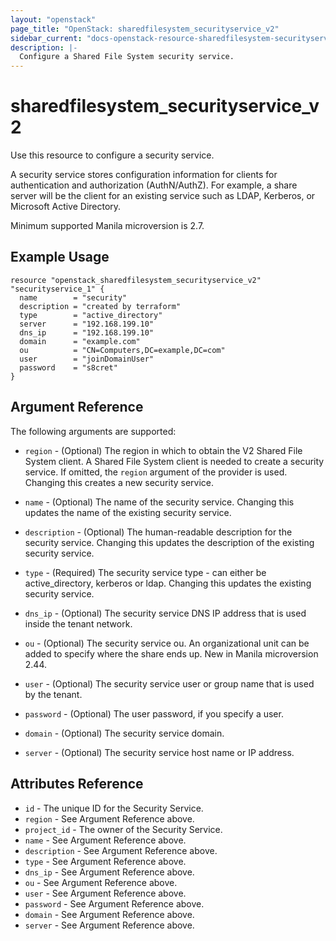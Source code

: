 ```yaml
---
layout: "openstack"
page_title: "OpenStack: sharedfilesystem_securityservice_v2"
sidebar_current: "docs-openstack-resource-sharedfilesystem-securityservice-v2"
description: |-
  Configure a Shared File System security service.
---
```


# sharedfilesystem\_securityservice\_v2

Use this resource to configure a security service.

A security service stores configuration information for clients for
authentication and authorization (AuthN/AuthZ). For example, a share server
will be the client for an existing service such as LDAP, Kerberos, or
Microsoft Active Directory.

Minimum supported Manila microversion is 2.7.

## Example Usage

```hcl
resource "openstack_sharedfilesystem_securityservice_v2" "securityservice_1" {
  name        = "security"
  description = "created by terraform"
  type        = "active_directory"
  server      = "192.168.199.10"
  dns_ip      = "192.168.199.10"
  domain      = "example.com"
  ou          = "CN=Computers,DC=example,DC=com"
  user        = "joinDomainUser"
  password    = "s8cret"
}
```

## Argument Reference

The following arguments are supported:

* `region` - (Optional) The region in which to obtain the V2 Shared File System client.
    A Shared File System client is needed to create a security service. If omitted, the
    `region` argument of the provider is used. Changing this creates a new
    security service.

* `name` - (Optional) The name of the security service. Changing this updates the name
    of the existing security service.

* `description` - (Optional) The human-readable description for the security service.
    Changing this updates the description of the existing security service.

* `type` - (Required) The security service type - can either be active\_directory,
    kerberos or ldap.  Changing this updates the existing security service.

* `dns_ip` - (Optional) The security service DNS IP address that is used inside the
    tenant network.

* `ou` - (Optional) The security service ou. An organizational unit can be added to
    specify where the share ends up. New in Manila microversion 2.44.

* `user` - (Optional) The security service user or group name that is used by the
    tenant.

* `password` - (Optional) The user password, if you specify a user.

* `domain` - (Optional) The security service domain.

* `server` - (Optional) The security service host name or IP address.

## Attributes Reference

* `id` - The unique ID for the Security Service.
* `region` - See Argument Reference above.
* `project_id` - The owner of the Security Service.
* `name` - See Argument Reference above.
* `description` - See Argument Reference above.
* `type` - See Argument Reference above.
* `dns_ip` - See Argument Reference above.
* `ou` - See Argument Reference above.
* `user` - See Argument Reference above.
* `password` - See Argument Reference above.
* `domain` - See Argument Reference above.
* `server` - See Argument Reference above.
